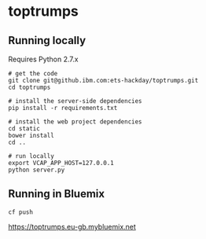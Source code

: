 # toptrumps

## Running locally
Requires Python 2.7.x

    # get the code
    git clone git@github.ibm.com:ets-hackday/toptrumps.git
    cd toptrumps

    # install the server-side dependencies
    pip install -r requirements.txt

    # install the web project dependencies
    cd static
    bower install
    cd ..

    # run locally
    export VCAP_APP_HOST=127.0.0.1
    python server.py

## Running in Bluemix
  
    cf push
  
https://toptrumps.eu-gb.mybluemix.net
